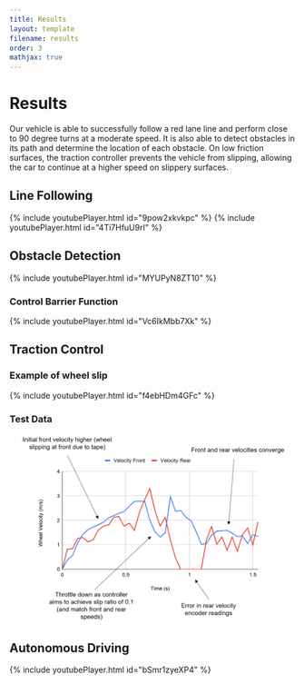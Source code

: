 ```yaml
---
title: Results
layout: template
filename: results
order: 3
mathjax: true
--- 
```


# Results

Our vehicle is able to successfully follow a red lane line and perform close to 90 degree turns at a moderate speed. It is also able to detect obstacles in its path and determine the location of each obstacle. On low friction surfaces, the traction controller prevents the vehicle from slipping, allowing the car to continue at a higher speed on slippery surfaces. 

## Line Following

{% include youtubePlayer.html id="9pow2xkvkpc" %}
{% include youtubePlayer.html id="4Ti7HfuU9rI" %}


## Obstacle Detection
{% include youtubePlayer.html id="MYUPyN8ZT10" %}

### Control Barrier Function
{% include youtubePlayer.html id="Vc6IkMbb7Xk" %}

## Traction Control

### Example of wheel slip

{% include youtubePlayer.html id="f4ebHDm4GFc" %}

### Test Data

<p><img src="images/tracdata.png" width="480" height="auto" style="display:block; margin: 0 auto" ></p>

## Autonomous Driving

{% include youtubePlayer.html id="bSmr1zyeXP4" %}
